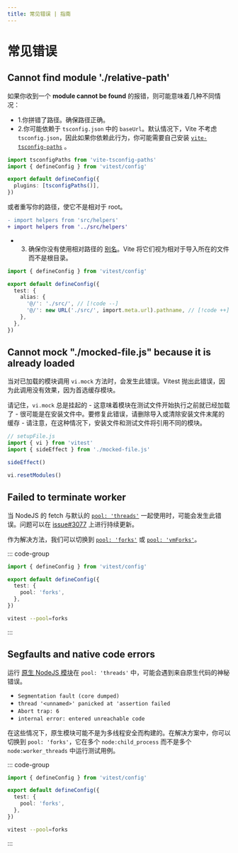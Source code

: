```yaml
---
title: 常见错误 | 指南
---
```


# 常见错误

## Cannot find module './relative-path'

如果你收到一个 **module cannot be found** 的报错，则可能意味着几种不同情况：

- 1.你拼错了路径。确保路径正确。
- 2.你可能依赖于 `tsconfig.json` 中的 `baseUrl`。默认情况下，Vite 不考虑 `tsconfig.json`，因此如果你依赖此行为，你可能需要自己安装 [`vite-tsconfig-paths`](https://www.npmjs.com/package/vite-tsconfig-paths) 。

```ts
import tsconfigPaths from 'vite-tsconfig-paths'
import { defineConfig } from 'vitest/config'

export default defineConfig({
  plugins: [tsconfigPaths()],
})
```

或者重写你的路径，使它不是相对于 root。

```diff
- import helpers from 'src/helpers'
+ import helpers from '../src/helpers'
```

- 3. 确保你没有使用相对路径的 [别名](/config/#alias)。Vite 将它们视为相对于导入所在的文件而不是根目录。

```ts
import { defineConfig } from 'vitest/config'

export default defineConfig({
  test: {
    alias: {
      '@/': './src/', // [!code --]
      '@/': new URL('./src/', import.meta.url).pathname, // [!code ++]
    },
  },
})
```

## Cannot mock "./mocked-file.js" because it is already loaded

当对已加载的模块调用 `vi.mock` 方法时，会发生此错误。Vitest 抛出此错误，因为此调用没有效果，因为首选缓存模块。

请记住，`vi.mock` 总是挂起的 - 这意味着模块在测试文件开始执行之前就已经加载了 - 很可能是在安装文件中。要修复此错误，请删除导入或清除安装文件末尾的缓存 - 请注意，在这种情况下，安装文件和测试文件将引用不同的模块。

```ts
// setupFile.js
import { vi } from 'vitest'
import { sideEffect } from './mocked-file.js'

sideEffect()

vi.resetModules()
```

## Failed to terminate worker

当 NodeJS 的 fetch 与默认的 [`pool: 'threads'`](/config/#threads) 一起使用时，可能会发生此错误。问题可以在 [issue#3077](https://github.com/vitest-dev/vitest/issues/3077) 上进行持续更新。

作为解决方法，我们可以切换到 [`pool: 'forks'`](/config/#forks) 或 [`pool: 'vmForks'`](/config/#vmforks)。

::: code-group

```ts [vitest.config.js]
import { defineConfig } from 'vitest/config'

export default defineConfig({
  test: {
    pool: 'forks',
  },
})
```

```bash [CLI]
vitest --pool=forks
```

:::

## Segfaults and native code errors

运行 [原生 NodeJS 模块](https://nodejs.org/api/addons.html)在 `pool: 'threads'` 中，可能会遇到来自原生代码的神秘错误。

- `Segmentation fault (core dumped)`
- `thread '<unnamed>' panicked at 'assertion failed`
- `Abort trap: 6`
- `internal error: entered unreachable code`

在这些情况下，原生模块可能不是为多线程安全而构建的。在解决方案中，你可以切换到 `pool: 'forks'`，它在多个 `node:child_process` 而不是多个 `node:worker_threads` 中运行测试用例。

::: code-group

```ts [vitest.config.js]
import { defineConfig } from 'vitest/config'

export default defineConfig({
  test: {
    pool: 'forks',
  },
})
```

```bash [CLI]
vitest --pool=forks
```

:::
